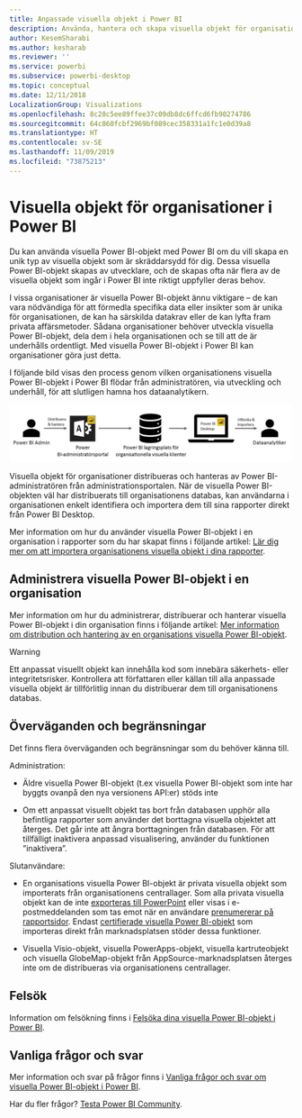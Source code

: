```yaml
---
title: Anpassade visuella objekt i Power BI
description: Använda, hantera och skapa visuella objekt för organisationer i Power BI
author: KesemSharabi
ms.author: kesharab
ms.reviewer: ''
ms.service: powerbi
ms.subservice: powerbi-desktop
ms.topic: conceptual
ms.date: 12/11/2018
LocalizationGroup: Visualizations
ms.openlocfilehash: 8c28c5ee89ffee37c09db8dc6ffcd6fb90274786
ms.sourcegitcommit: 64c860fcbf2969bf089cec358331a1fc1e0d39a8
ms.translationtype: HT
ms.contentlocale: sv-SE
ms.lasthandoff: 11/09/2019
ms.locfileid: "73875213"
---
```

# <a name="organizational-visuals-in-power-bi"></a>Visuella objekt för organisationer i Power BI

Du kan använda visuella Power BI-objekt med Power BI om du vill skapa en unik typ av visuella objekt som är skräddarsydd för dig. Dessa visuella Power BI-objekt skapas av utvecklare, och de skapas ofta när flera av de visuella objekt som ingår i Power BI inte riktigt uppfyller deras behov.

I vissa organisationer är visuella Power BI-objekt ännu viktigare – de kan vara nödvändiga för att förmedla specifika data eller insikter som är unika för organisationen, de kan ha särskilda datakrav eller de kan lyfta fram privata affärsmetoder. Sådana organisationer behöver utveckla visuella Power BI-objekt, dela dem i hela organisationen och se till att de är underhålls ordentligt. Med visuella Power BI-objekt i Power BI kan organisationer göra just detta.

I följande bild visas den process genom vilken organisationens visuella Power BI-objekt i Power BI flödar från administratören, via utveckling och underhåll, för att slutligen hamna hos dataanalytikern.

![Anpassad visuell bild](media/power-bi-custom-visuals-organizational/custom-visual-org-01.jpg)

Visuella objekt för organisationer distribueras och hanteras av Power BI-administratören från administrationsportalen. När de visuella Power BI-objekten väl har distribuerats till organisationens databas, kan användarna i organisationen enkelt identifiera och importera dem till sina rapporter direkt från Power BI Desktop.

Mer information om hur du använder visuella Power BI-objekt i en organisation i rapporter som du har skapat finns i följande artikel: [Lär dig mer om att importera organisationens visuella objekt i dina rapporter](power-bi-custom-visuals.md).

## <a name="administer-organizational-power-bi-visuals"></a>Administrera visuella Power BI-objekt i en organisation

Mer information om hur du administrerar, distribuerar och hanterar visuella Power BI-objekt i din organisation finns i följande artikel: [Mer information om distribution och hantering av en organisations visuella Power BI-objekt](https://go.microsoft.com/fwlink/?linkid=866790).

> [!WARNING]
> Ett anpassat visuellt objekt kan innehålla kod som innebära säkerhets- eller integritetsrisker. Kontrollera att författaren eller källan till alla anpassade visuella objekt är tillförlitlig innan du distribuerar dem till organisationens databas.

## <a name="considerations-and-limitations"></a>Överväganden och begränsningar

Det finns flera överväganden och begränsningar som du behöver känna till.

Administration:

* Äldre visuella Power BI-objekt (t.ex visuella Power BI-objekt som inte har byggts ovanpå den nya versionens API:er) stöds inte

* Om ett anpassat visuellt objekt tas bort från databasen upphör alla befintliga rapporter som använder det borttagna visuella objektet att återges. Det går inte att ångra borttagningen från databasen. För att tillfälligt inaktivera anpassad visualisering, använder du funktionen ”inaktivera”.

Slutanvändare:

* En organisations visuella Power BI-objekt är privata visuella objekt som importerats från organisationens centrallager. Som alla privata visuella objekt kan de inte [exporteras till PowerPoint](https://docs.microsoft.com/power-bi/consumer/end-user-powerpoint) eller visas i e-postmeddelanden som tas emot när en användare [prenumererar på rapportsidor](https://docs.microsoft.com/power-bi/consumer/end-user-subscribe). Endast [certifierade visuella Power BI-objekt](https://docs.microsoft.com/power-bi/power-bi-custom-visuals-certified) som importeras direkt från marknadsplatsen stöder dessa funktioner.

* Visuella Visio-objekt, visuella PowerApps-objekt, visuella kartruteobjekt och visuella GlobeMap-objekt från AppSource-marknadsplatsen återges inte om de distribueras via organisationens centrallager.

## <a name="troubleshoot"></a>Felsök

Information om felsökning finns i [Felsöka dina visuella Power BI-objekt i Power BI](power-bi-custom-visuals-troubleshoot.md).

## <a name="faq"></a>Vanliga frågor och svar

Mer information och svar på frågor finns i [Vanliga frågor och svar om visuella Power BI-objekt i Power BI](power-bi-custom-visuals-faq.md#organizational-visuals).

Har du fler frågor? [Testa Power BI Community](https://community.powerbi.com/).

